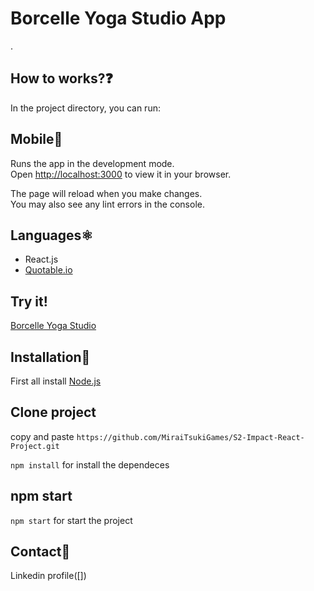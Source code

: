 # Borcelle Yoga Studio App

.

## How to works?❓

In the project directory, you can run:

## Mobile📱

Runs the app in the development mode.\
Open [http://localhost:3000](http://localhost:3000) to view it in your browser.

The page will reload when you make changes.\
You may also see any lint errors in the console.

## Languages⚛️
- React.js
- [Quotable.io](https://api.quotable.io)
  
## Try it!
[Borcelle Yoga Studio](https://borcelleyogastudio.netlify.app/)

## Installation💾
First all install [Node.js](https://nodejs.org/it)

## Clone project
 copy and paste 
`https://github.com/MiraiTsukiGames/S2-Impact-React-Project.git`

`npm install` for install the dependeces

## npm start
`npm start` for start the project

## Contact📧
Linkedin profile([])
